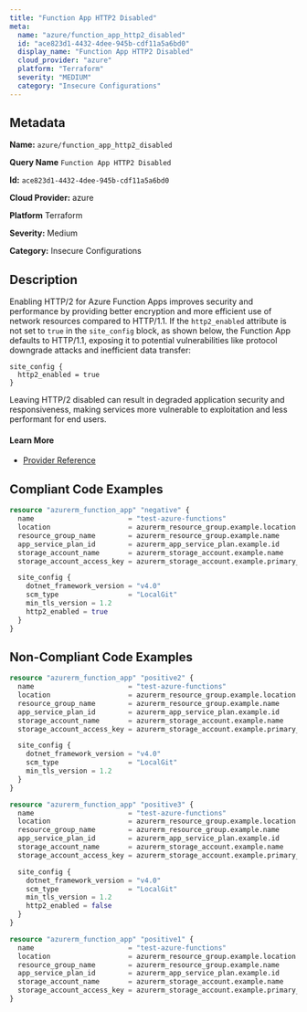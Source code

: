 ```yaml
---
title: "Function App HTTP2 Disabled"
meta:
  name: "azure/function_app_http2_disabled"
  id: "ace823d1-4432-4dee-945b-cdf11a5a6bd0"
  display_name: "Function App HTTP2 Disabled"
  cloud_provider: "azure"
  platform: "Terraform"
  severity: "MEDIUM"
  category: "Insecure Configurations"
---
```

## Metadata

**Name:** `azure/function_app_http2_disabled`

**Query Name** `Function App HTTP2 Disabled`

**Id:** `ace823d1-4432-4dee-945b-cdf11a5a6bd0`

**Cloud Provider:** azure

**Platform** Terraform

**Severity:** Medium

**Category:** Insecure Configurations

## Description
Enabling HTTP/2 for Azure Function Apps improves security and performance by providing better encryption and more efficient use of network resources compared to HTTP/1.1. If the `http2_enabled` attribute is not set to `true` in the `site_config` block, as shown below, the Function App defaults to HTTP/1.1, exposing it to potential vulnerabilities like protocol downgrade attacks and inefficient data transfer:

```
site_config {
  http2_enabled = true
}
```

Leaving HTTP/2 disabled can result in degraded application security and responsiveness, making services more vulnerable to exploitation and less performant for end users.

#### Learn More

 - [Provider Reference](https://registry.terraform.io/providers/hashicorp/azurerm/latest/docs/resources/function_app#http2_enabled)


## Compliant Code Examples
```terraform
resource "azurerm_function_app" "negative" {
  name                       = "test-azure-functions"
  location                   = azurerm_resource_group.example.location
  resource_group_name        = azurerm_resource_group.example.name
  app_service_plan_id        = azurerm_app_service_plan.example.id
  storage_account_name       = azurerm_storage_account.example.name
  storage_account_access_key = azurerm_storage_account.example.primary_access_key

  site_config {
    dotnet_framework_version = "v4.0"
    scm_type                 = "LocalGit"
    min_tls_version = 1.2
    http2_enabled = true
  }
}

```
## Non-Compliant Code Examples
```terraform
resource "azurerm_function_app" "positive2" {
  name                       = "test-azure-functions"
  location                   = azurerm_resource_group.example.location
  resource_group_name        = azurerm_resource_group.example.name
  app_service_plan_id        = azurerm_app_service_plan.example.id
  storage_account_name       = azurerm_storage_account.example.name
  storage_account_access_key = azurerm_storage_account.example.primary_access_key

  site_config {
    dotnet_framework_version = "v4.0"
    scm_type                 = "LocalGit"
    min_tls_version = 1.2
  }
}

```

```terraform
resource "azurerm_function_app" "positive3" {
  name                       = "test-azure-functions"
  location                   = azurerm_resource_group.example.location
  resource_group_name        = azurerm_resource_group.example.name
  app_service_plan_id        = azurerm_app_service_plan.example.id
  storage_account_name       = azurerm_storage_account.example.name
  storage_account_access_key = azurerm_storage_account.example.primary_access_key

  site_config {
    dotnet_framework_version = "v4.0"
    scm_type                 = "LocalGit"
    min_tls_version = 1.2
    http2_enabled = false
  }
}

```

```terraform
resource "azurerm_function_app" "positive1" {
  name                       = "test-azure-functions"
  location                   = azurerm_resource_group.example.location
  resource_group_name        = azurerm_resource_group.example.name
  app_service_plan_id        = azurerm_app_service_plan.example.id
  storage_account_name       = azurerm_storage_account.example.name
  storage_account_access_key = azurerm_storage_account.example.primary_access_key
}

```